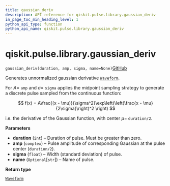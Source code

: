 ```yaml
---
title: gaussian_deriv
description: API reference for qiskit.pulse.library.gaussian_deriv
in_page_toc_min_heading_level: 1
python_api_type: function
python_api_name: qiskit.pulse.library.gaussian_deriv
---
```


# qiskit.pulse.library.gaussian\_deriv

<span id="qiskit.pulse.library.gaussian_deriv" />

`gaussian_deriv(duration, amp, sigma, name=None)`[GitHub](https://github.com/qiskit/qiskit/tree/stable/0.20/qiskit/pulse/library/discrete.py "view source code")

Generates unnormalized gaussian derivative [`Waveform`](qiskit.pulse.library.Waveform "qiskit.pulse.library.Waveform").

For $A=$ `amp` and $\sigma=$ `sigma` applies the midpoint sampling strategy to generate a discrete pulse sampled from the continuous function:

$$
f(x) = A\frac{(x - \mu)}{\sigma^2}\exp\left(\left(\frac{x - \mu}{2\sigma}\right)^2 \right)
$$

i.e. the derivative of the Gaussian function, with center $\mu=$ `duration/2`.

**Parameters**

*   **duration** (`int`) – Duration of pulse. Must be greater than zero.
*   **amp** (`complex`) – Pulse amplitude of corresponding Gaussian at the pulse center (`duration/2`).
*   **sigma** (`float`) – Width (standard deviation) of pulse.
*   **name** (`Optional`\[`str`]) – Name of pulse.

**Return type**

[`Waveform`](qiskit.pulse.library.Waveform "qiskit.pulse.library.waveform.Waveform")

